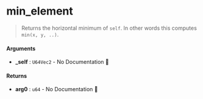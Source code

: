 # min\_element

>  Returns the horizontal minimum of `self`.
>  In other words this computes `min(x, y, ..)`.

#### Arguments

- **\_self** : `U64Vec2` \- No Documentation 🚧

#### Returns

- **arg0** : `u64` \- No Documentation 🚧